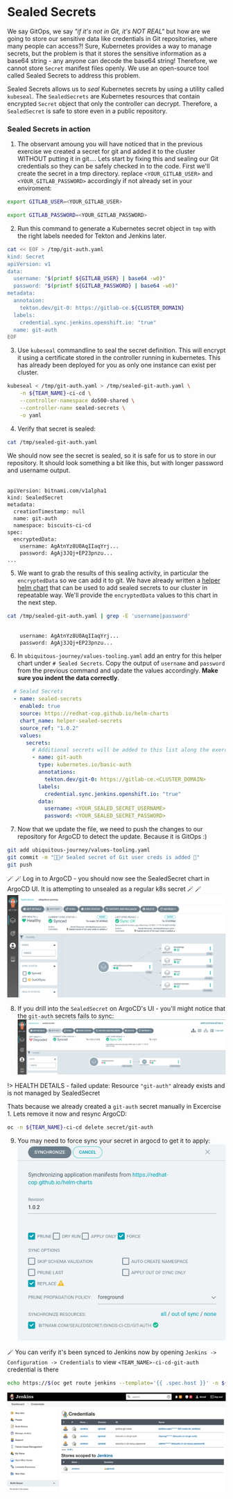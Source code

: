 # Sealed Secrets
We say GitOps, we say _"if it's not in Git, it's NOT REAL"_ but how are we going to store our sensitive data like credentials in Git repositories, where many people can access?! Sure, Kubernetes provides a way to manage secrets, but the problem is that it stores the sensitive information as a base64 string - any anyone can decode the base64 string! Therefore, we cannot store `Secret` manifest files openly. We use an open-source tool called Sealed Secrets to address this problem.

Sealed Secrets allows us to _seal_ Kubernetes secrets by using a utility called `kubeseal`. The `SealedSecrets` are Kubernetes resources that contain encrypted `Secret` object that only the controller can decrypt. Therefore, a `SealedSecret` is safe to store even in a public repository.
### Sealed Secrets in action

1. The observant amoung you will have noticed that in the previous exercise we created a secret for git and added it to the cluster WITHOUT putting it in git.... Lets start by fixing this and sealing our Git credentials so they can be safely checked in to the code. First we'll create the secret in a tmp directory. replace `<YOUR_GITLAB_USER>` and `<YOUR_GITLAB_PASSWORD>` accordingly if not already set in your enviroment:

```bash
export GITLAB_USER=<YOUR_GITLAB_USER>
```
```bash
export GITLAB_PASSWORD=<YOUR_GITLAB_PASSWORD>
```

2. Run this command to generate a Kubernetes secret object in `tmp` with the right labels needed for Tekton and Jenkins later.

```bash
cat << EOF > /tmp/git-auth.yaml
kind: Secret
apiVersion: v1
data:
  username: "$(printf ${GITLAB_USER} | base64 -w0)"
  password: "$(printf ${GITLAB_PASSWORD} | base64 -w0)"
metadata:
  annotaion:
    tekton.dev/git-0: https://gitlab-ce.${CLUSTER_DOMAIN}
  labels:
    credential.sync.jenkins.openshift.io: "true"
  name: git-auth
EOF
```

3. Use `kubeseal` commandline to seal the secret definition. This will encrypt it using a certificate stored in the controller running in kubernetes. This has already been deployed for you as only one instance can exist per cluster.

```bash
kubeseal < /tmp/git-auth.yaml > /tmp/sealed-git-auth.yaml \
    -n ${TEAM_NAME}-ci-cd \
    --controller-namespace do500-shared \
    --controller-name sealed-secrets \
    -o yaml
```

4. Verify that secret is sealed:

```bash
cat /tmp/sealed-git-auth.yaml 
```
We should now see the secret is sealed, so it is safe for us to store in our repository. It should look something a bit like this, but with longer password and username output.
<pre><code class="language-yaml">
apiVersion: bitnami.com/v1alpha1
kind: SealedSecret
metadata:
  creationTimestamp: null
  name: git-auth
  namespace: biscuits-ci-cd
spec:
  encryptedData:
    username: AgAtnYz8U0AqIIaqYrj...
    password: AgAj3JQj+EP23pnzu...
...
</code></pre>

5. We want to grab the results of this sealing activity, in particular the `encryptedData` so we can add it to git. We have already written a [helper helm chart](https://github.com/redhat-cop/helm-charts/tree/master/charts/helper-sealed-secrets) that can be used to add sealed secrets to our cluster in repeatable way. We'll provide the `encryptedData` values to this chart in the next step.

```bash
cat /tmp/sealed-git-auth.yaml | grep -E 'username|password'
```
<pre><code class="language-yaml">
    username: AgAtnYz8U0AqIIaqYrj...
    password: AgAj3JQj+EP23pnzu...
</code></pre>

6. In `ubiquitous-journey/values-tooling.yaml` add an entry for this helper chart under `# Sealed Secrets`. Copy the output of `username` and `password` from the previous command and update the values accordingly. **Make sure you indent the data correctly**.

```yaml
  # Sealed Secrets
  - name: sealed-secrets
    enabled: true
    source: https://redhat-cop.github.io/helm-charts
    chart_name: helper-sealed-secrets
    source_ref: "1.0.2"
    values:
      secrets:
        # Additional secrets will be added to this list along the exercises.
        - name: git-auth
          type: kubernetes.io/basic-auth
          annotations:
            tekton.dev/git-0: https://gitlab-ce.<CLUSTER_DOMAIN>
          labels:
            credential.sync.jenkins.openshift.io: "true"
          data:
            username: <YOUR_SEALED_SECRET_USERNAME>
            password: <YOUR_SEALED_SECRET_PASSWORD>
```

7. Now that we update the file, we need to push the changes to our repository for ArgoCD to detect the update. Because it is GitOps :)

```bash
git add ubiquitous-journey/values-tooling.yaml
git commit -m "🕵🏻‍♂️ Sealed secret of Git user creds is added 🔎"
git push
```

🪄 🪄 Log in to ArgoCD - you should now see the SealedSecret chart in ArgoCD UI. It is attempting to unsealed as a regular k8s secret 🪄 🪄 
![argocd-ss.png](images/argocd-ss.png)


8. If you drill into the `SealedSecret` on ArgoCD's UI - you'll might notice that the `git-auth` secrets fails to sync:
![argocd-degraded.png](images/argocd-degraded.png)

!> HEALTH DETAILS - failed update: Resource `"git-auth"` already exists and is not managed by SealedSecret

Thats because we already created a `git-auth` secret manually in Excercise 1. Lets remove it now and resync ArgoCD:
```bash
oc -n ${TEAM_NAME}-ci-cd delete secret/git-auth
```

9. You may need to force sync your secret in argocd to get it to apply:
![argocd-force-sync.png](images/argocd-force-sync.png)


🪄 You can verify it's been synced to Jenkins now by opening `Jenkins -> Configuration -> Credentials` to view `<TEAM_NAME>-ci-cd-git-auth` credential is there
```bash
echo https://$(oc get route jenkins --template='{{ .spec.host }}' -n ${TEAM_NAME}-ci-cd)
```
![jenkins-sync.png](images/jenkins-sync.png)
